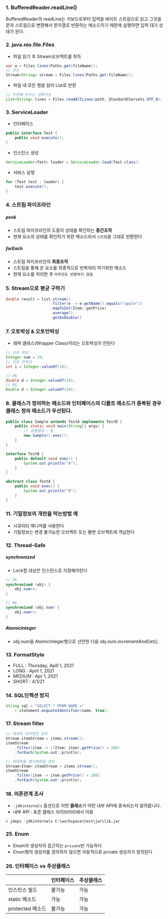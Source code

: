 ### 1. BufferedReader.readLine()
BufferedReader의 readLine는 키보드로부터 입력을 바이트 스트림으로 읽고 그것을 문자 스트림으로 변환해서 문자열로 반환하는 메소드이기 때문에 실행하면 입력 대기 상태가 된다.
### 2. java.nio.file.Files
- 파일 읽기 후 Stream오브젝트를 취득
```java
var a = Files.lines(Paths.get(fileName));
// 또는
Stream<String> stream = Files.lines(Paths.get(fileName));
```
- 파일 내 모든 행을 읽어 List로 반환
```java
// 두번째 인수는 생략가능
List<String> lines = Files.readAllLines(path, StandardCharsets.UTF_8);
```
### 3. ServiceLoader
- 인터페이스
```java
public interface Test {
    public void execute();
}
```
- 인스턴스 생성
```java
ServiceLoader<Test> loader = ServiceLoader.load(Test.class);
```
- 서비스 실행
```java
for (Test test : loader) {
    test.execute();
}
```
### 4. 스트림 파이프라인
##### peek
- 스트림 파이프라인의 도중의 상태를 확인하는 **중간조작**
- 현재 요소의 상태를 확인하기 위한 메소드라서 `스트림`을 그대로 반환한다
##### forEach
- 스트림 파이프라인의 **최종조작**
- 스트림을 통해 온 요소를 최종적으로 반복처리 하기위한 메소드
- 현재 요소를 처리한 후 `아무것도 반환하지 않음`
### 5. Stream으로 평균 구하기
```java
double result = list.stream()
                    .filter(e -> e.getName().equals("apple"))
                    .mapToInt(Item::getPrice)
                    .average()
                    .getAsDouble()
```
### 7. 오토박싱 & 오토언박싱
- 래퍼 클래스(Wrapper Class)끼리는 오토박싱이 안된다
```java
// 오토 박싱
Integer num = 10;
// 오토 언박싱
int i = Integer.valueOf(10);

// OK
double d = Integer.valueOf(10);
// NG
Double d = Integer.valueOf(10);
```
### 8. 클래스가 정의하는 메소드와 인터페이스의 디폴트 메소드가 중복된 경우 클래스 정의 메소드가 우선된다.
```java
public class Sample extends TestA implements TestB {
    public static void main(String[] args) {
        // 실행결과 : B
        new Sample().exec();
    }
}

interface TestB {
    public default void exec() {
        System.out.println("A");
    }
}

abstract class TestA {
    public void exec() {
        System.out.println("B");
    }
}
```
### 11. 기밀정보의 개찬을 막는방법 예
- 시큐리티 매니저를 사용한다
- 기밀정보는 변경 불가능한 오브젝트 또는 불변 오브젝트에 격납한다
### 12. Thread-Safe 
##### synchronized
- Lock할 대상은 인스턴스로 지정해야한다
```java
// OK
synchronized (obj) {
    obj.num++;
}

// NG
synchronized (obj.num) {
    obj.num++;
}
```
##### AtomicInteger
- obj.num을 AtomicInteger형으로 선언한 다음 obj.num.incrementAndGet();
### 13. FormatStyle
- FULL : Thursday, Apill 1, 2021
- LONG : April 1, 2021
- MEDIUM : Apr 1, 2021
- SHORT : 4/1/21
### 14. SQL인젝션 방지
```java
String sql = "SELECT * FROM NAME =" 
    + statement.enquoteIdentifier(name, true);
```
### 17. Stream filter
```java
// 제네릭 미지정인 경우
Stream itemStream = items.stream();
itemStream
    .filter(item -> ((Item) item).getPrice() > 200)
    .forEach(System.out::println);

// 제네릭을 명시해줬을 경우
Stream<Item> itemStream = items.stream();
itemStream
    .filter(item -> item.getPrice() > 200)
    .forEach(System.out::println);
```
### 18. 의존관계 조사
- `-jdkinternals` 옵션으로 어떤 **클래스**가 어떤 내부 API에 종속되는지 알려줍니다.
- 내부 API : 표준 클래스 라이브러리에서 이용
```shell
> jdeps -jdkinternals C:\workspace\test\jar\lib.jar
```
### 25. Enum
- Enum의 생성자의 접근자는 `private`만 가능하다
- Enum형의 생성자를 정의하지 않으면 자동적으로 private 생성자가 정의된다
### 26. 인터페이스 vs 추상클래스
|| 인터페이스 | 추상클래스 |
| --- | ---- | ---- |
| 인스턴스 필드 | 불가능 | 가능 |
| static 메소드 | 가능 | 가능 |
| protected 메소드 | 불가능 | 가능 |

